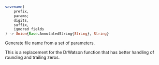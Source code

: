 ```julia
savename(
    prefix,
    params;
    digits,
    suffix,
    ignored_fields
) -> Union{Base.AnnotatedString{String}, String}

```

Generate file name from a set of parameters.

This is a replacement for the DrWatson function that has better handling of rounding and trailing zeros.
